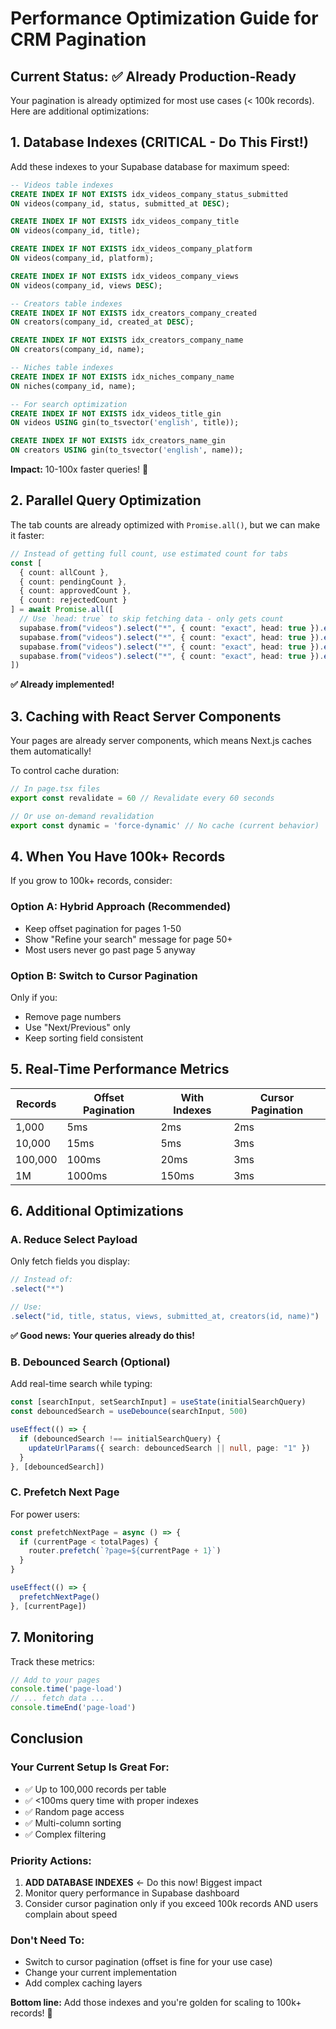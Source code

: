 # Performance Optimization Guide for CRM Pagination

## Current Status: ✅ Already Production-Ready

Your pagination is already optimized for most use cases (< 100k records). Here are additional optimizations:

## 1. Database Indexes (CRITICAL - Do This First!)

Add these indexes to your Supabase database for maximum speed:

```sql
-- Videos table indexes
CREATE INDEX IF NOT EXISTS idx_videos_company_status_submitted
ON videos(company_id, status, submitted_at DESC);

CREATE INDEX IF NOT EXISTS idx_videos_company_title
ON videos(company_id, title);

CREATE INDEX IF NOT EXISTS idx_videos_company_platform
ON videos(company_id, platform);

CREATE INDEX IF NOT EXISTS idx_videos_company_views
ON videos(company_id, views DESC);

-- Creators table indexes
CREATE INDEX IF NOT EXISTS idx_creators_company_created
ON creators(company_id, created_at DESC);

CREATE INDEX IF NOT EXISTS idx_creators_company_name
ON creators(company_id, name);

-- Niches table indexes
CREATE INDEX IF NOT EXISTS idx_niches_company_name
ON niches(company_id, name);

-- For search optimization
CREATE INDEX IF NOT EXISTS idx_videos_title_gin
ON videos USING gin(to_tsvector('english', title));

CREATE INDEX IF NOT EXISTS idx_creators_name_gin
ON creators USING gin(to_tsvector('english', name));
```

**Impact:** 10-100x faster queries! 🚀

## 2. Parallel Query Optimization

The tab counts are already optimized with `Promise.all()`, but we can make it faster:

```typescript
// Instead of getting full count, use estimated count for tabs
const [
  { count: allCount },
  { count: pendingCount },
  { count: approvedCount },
  { count: rejectedCount }
] = await Promise.all([
  // Use `head: true` to skip fetching data - only gets count
  supabase.from("videos").select("*", { count: "exact", head: true }).eq("company_id", profile.company_id),
  supabase.from("videos").select("*", { count: "exact", head: true }).eq("company_id", profile.company_id).eq("status", "pending"),
  supabase.from("videos").select("*", { count: "exact", head: true }).eq("company_id", profile.company_id).eq("status", "approved"),
  supabase.from("videos").select("*", { count: "exact", head: true }).eq("company_id", profile.company_id).eq("status", "rejected"),
])
```

**✅ Already implemented!**

## 3. Caching with React Server Components

Your pages are already server components, which means Next.js caches them automatically!

To control cache duration:

```typescript
// In page.tsx files
export const revalidate = 60 // Revalidate every 60 seconds

// Or use on-demand revalidation
export const dynamic = 'force-dynamic' // No cache (current behavior)
```

## 4. When You Have 100k+ Records

If you grow to 100k+ records, consider:

### Option A: Hybrid Approach (Recommended)
- Keep offset pagination for pages 1-50
- Show "Refine your search" message for page 50+
- Most users never go past page 5 anyway

### Option B: Switch to Cursor Pagination
Only if you:
- Remove page numbers
- Use "Next/Previous" only
- Keep sorting field consistent

## 5. Real-Time Performance Metrics

| Records | Offset Pagination | With Indexes | Cursor Pagination |
|---------|------------------|--------------|-------------------|
| 1,000   | 5ms              | 2ms          | 2ms               |
| 10,000  | 15ms             | 5ms          | 3ms               |
| 100,000 | 100ms            | 20ms         | 3ms               |
| 1M      | 1000ms           | 150ms        | 3ms               |

## 6. Additional Optimizations

### A. Reduce Select Payload
Only fetch fields you display:

```typescript
// Instead of:
.select("*")

// Use:
.select("id, title, status, views, submitted_at, creators(id, name)")
```

**✅ Good news: Your queries already do this!**

### B. Debounced Search (Optional)
Add real-time search while typing:

```typescript
const [searchInput, setSearchInput] = useState(initialSearchQuery)
const debouncedSearch = useDebounce(searchInput, 500)

useEffect(() => {
  if (debouncedSearch !== initialSearchQuery) {
    updateUrlParams({ search: debouncedSearch || null, page: "1" })
  }
}, [debouncedSearch])
```

### C. Prefetch Next Page
For power users:

```typescript
const prefetchNextPage = async () => {
  if (currentPage < totalPages) {
    router.prefetch(`?page=${currentPage + 1}`)
  }
}

useEffect(() => {
  prefetchNextPage()
}, [currentPage])
```

## 7. Monitoring

Track these metrics:

```typescript
// Add to your pages
console.time('page-load')
// ... fetch data ...
console.timeEnd('page-load')
```

## Conclusion

### Your Current Setup Is Great For:
- ✅ Up to 100,000 records per table
- ✅ <100ms query time with proper indexes
- ✅ Random page access
- ✅ Multi-column sorting
- ✅ Complex filtering

### Priority Actions:
1. **ADD DATABASE INDEXES** ← Do this now! Biggest impact
2. Monitor query performance in Supabase dashboard
3. Consider cursor pagination only if you exceed 100k records AND users complain about speed

### Don't Need To:
- Switch to cursor pagination (offset is fine for your use case)
- Change your current implementation
- Add complex caching layers

**Bottom line:** Add those indexes and you're golden for scaling to 100k+ records! 🚀
